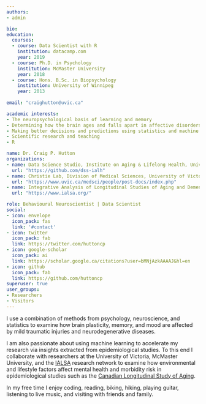 ```yaml
---
authors:
- admin

bio: 
education:
  courses:
  - course: Data Scientist with R
    institution: datacamp.com
    year: 2019
  - course: Ph.D. in Psychology
    institution: McMaster University
    year: 2018
  - course: Hons. B.Sc. in Biopsychology
    institution: University of Winnipeg
    year: 2013
    
email: "craighutton@uvic.ca"

academic interests:
- The neuropsychological basis of learning and memory
- Determining how the brain ages and falls apart in affective disorders and neurodegenerative diseases
- Making better decisions and predictions using statistics and machine learning
- Scientific research and teaching
- R

name: Dr. Craig P. Hutton
organizations:
- name: Data Science Studio, Institute on Aging & Lifelong Health, University of Victoria
  url: "https://github.com/dss-ialh"
- name: Christie Lab, Division of Medical Sciences, University of Victoria
  url: "https://www.uvic.ca/medsci/people/post-docs/index.php"
- name: Integrative Analysis of Longitudinal Studies of Aging and Dementia research network (IALSA)
  url: "https://www.ialsa.org/"

role: Behavioural Neuroscientist | Data Scientist
social:
- icon: envelope
  icon_pack: fas
  link: '#contact'
- icon: twitter
  icon_pack: fab
  link: https://twitter.com/huttoncp
- icon: google-scholar
  icon_pack: ai
  link: https://scholar.google.ca/citations?user=bMNjAzkAAAAJ&hl=en
- icon: github
  icon_pack: fab
  link: https://github.com/huttoncp
superuser: true
user_groups:
- Researchers
- Visitors
---
```


I use a combination of methods from psychology, neuroscience, and statistics to examine how brain plasticity, memory, and mood are affected by mild traumatic injuries and neurodegenerative diseases.

I am also passionate about using machine learning to accelerate my research via insights extracted from epidemiological studies. To this end I collaborate with researchers at the University of Victoria, McMaster University, and the [IALSA](https://www.ialsa.org/) research network to examine how environmental and lifestyle factors affect mental health and morbidity risk in epidemiological studies such as the [Canadian Longitudinal Study of Aging](https://www.clsa-elcv.ca/).

In my free time I enjoy coding, reading, biking, hiking, playing guitar, listening to live music, and visiting with friends and family.
